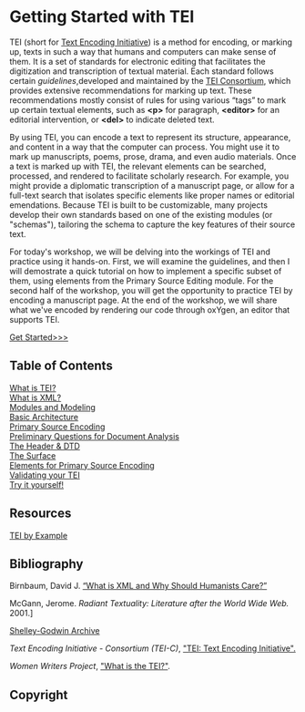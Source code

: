 # Getting Started with TEI

TEI (short for [Text Encoding Initiative](https://en.wikipedia.org/wiki/Text_Encoding_Initiative)) is a method for encoding, or marking up, texts in such a way that humans and computers can make sense of them. It is a set of standards for electronic editing that facilitates the digitization and transcription of textual material. Each standard follows certain *guidelines*,developed and maintained by the [TEI Consortium](https://tei-c.org/), which provides extensive recommendations for marking up text. These recommendations mostly consist of rules for using various “tags” to mark up certain textual elements, such as **&lt;p>** for paragraph, **&lt;editor>** for an editorial intervention, or **&lt;del>** to indicate deleted text. 

By using TEI, you can encode a text to represent its structure, appearance, and content in a way that the computer can process. You might use it to mark up manuscripts, poems, prose, drama, and even audio materials. Once a text is marked up with TEI, the relevant elements can be searched, processed, and rendered to facilitate scholarly research. For example, you might provide a diplomatic transcription of a manuscript page, or allow for a full-text search that isolates specific elements like proper names or editorial emendations. Because TEI is built to be customizable, many projects develop their own standards based on one of the existing modules (or "schemas"), tailoring the schema to capture the key features of their source text. 

For today's workshop, we will be delving into the workings of TEI and practice using it hands-on. First, we will examine the guidelines, and then I will demostrate a quick tutorial on how to implement a specific subset of them, using elements from the Primary Source Editing module. For the second half of the workshop, you will get the opportunity to practice TEI by encoding a manuscript page. At the end of the workshop, we will share what we've encoded by rendering our code through oxYgen, an editor that supports TEI. 

[Get Started>>>](slides/what_is_tei.md)

## Table of Contents
[What is TEI?](slides/what_is_tei.md)\
[What is XML?](slides/what_is_xml.md)\
[Modules and Modeling](slides/modules.md)\
[Basic Architecture](slides/basic_architecture.md)\
[Primary Source Encoding](slides/primary_source_encoding.md)\
[Preliminary Questions for Document Analysis](slides/document_analysis.md)\
[The Header & DTD](slides/header_DTD.md)\
[The Surface](slides/surface.md)\
[Elements for Primary Source Encoding](slides/elements.md)\
[Validating your TEI](slides/validation.md)\
[Try it yourself!](slides/practice.md)

## Resources

[TEI by Example]()

## Bibliography

Birnbaum, David J. [“What is XML and Why Should Humanists Care?”](http://dh.obdurodon.org/what-is-xml.xhtml)

McGann, Jerome. *Radiant Textuality: Literature after the World Wide Web.* 2001.]

[Shelley-Godwin Archive](http://shelleygodwinarchive.org/)

*Text Encoding Initiative - Consortium (TEI-C)*, ["TEI: Text Encoding Initiative".](https://tei-c.org/)

*Women Writers Project*, ["What is the TEI?"](https://wwp.northeastern.edu/outreach/seminars/tei.html).

## Copyright
